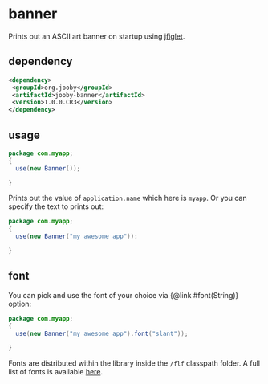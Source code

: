 # banner

Prints out an ASCII art banner on startup using <a href="https://github.com/lalyos/jfiglet">jfiglet</a>.

## dependency

```xml
<dependency>
 <groupId>org.jooby</groupId>
 <artifactId>jooby-banner</artifactId>
 <version>1.0.0.CR3</version>
</dependency>
```

## usage

```java
package com.myapp;
{
  use(new Banner());

}
```

Prints out the value of ```application.name``` which here is ```myapp```. Or you can specify the text to prints out:

```java
package com.myapp;
{
  use(new Banner("my awesome app"));

}
```

## font

You can pick and use the font of your choice via {@link #font(String)} option:

```java
package com.myapp;
{
  use(new Banner("my awesome app").font("slant"));

}
```

Fonts are distributed within the library inside the ```/flf``` classpath folder. A full list of fonts is available <a href="http://patorjk.com/software/taag">here</a>.
